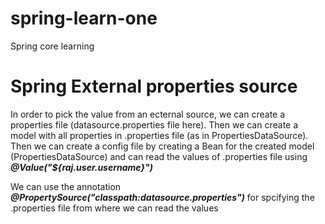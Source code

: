 # spring-learn-one
Spring core learning

Spring External properties source
====================================

In order to pick the value from an ecternal source, we can create a properties file (datasource.properties
file here). 
Then we can create a model with all properties in .properties file (as in PropertiesDataSource).
Then we can create a config file by creating a Bean for the created model (PropertiesDataSource)
and can read the values of .properties file using **_@Value("${raj.user.username}")_**

We can use the annotation **_@PropertySource("classpath:datasource.properties")_** for spcifying the 
.properties file from where we can read the values

